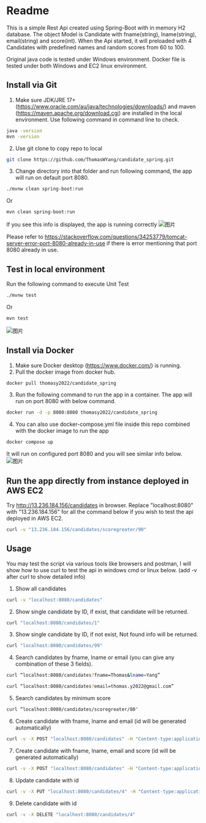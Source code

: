 
# Readme

This is a simple Rest Api created using Spring-Boot with in memory H2 database. The object Model is Candidate with fname(string), lname(string), email(string) and score(int).
When the Api started, it will preloaded with 4 Candidates with predefined names and random scores from 60 to 100.

Original java code is tested under Windows environment. Docker file is tested under both Windows and EC2 linux environment.

## Install via Git

1. Make sure JDK/JRE 17+ (https://www.oracle.com/au/java/technologies/downloads/) and maven (https://maven.apache.org/download.cgi) are installed in the local environment.
Use following command in command line to check.
```sh
java -version
mvn -version
```
2. Use git clone to copy repo to local
```sh
git clone https://github.com/ThomasWYang/candidate_spring.git
```
3. Change directory into that folder and run following command, the app will run on default port 8080.
```sh
./mvnw clean spring-boot:run
```
Or
```sh
mvn clean spring-boot:run
```
If you see this info is displayed, the app is running correctly
![图片](https://user-images.githubusercontent.com/84115795/219512379-42235cb8-0569-4b2c-a6e8-592e8f5369f5.png)

Please refer to https://stackoverflow.com/questions/34253779/tomcat-server-error-port-8080-already-in-use if there is error mentioning that port 8080 already in use.

## Test in local environment

Run the following command to execute Unit Test
```sh
./mvnw test
```
Or
```sh
mvn test
```
![图片](https://user-images.githubusercontent.com/84115795/219512711-6f713a0c-11a8-478e-a95d-a717434f60c9.png)

## Install via Docker

1. Make sure Docker desktop (https://www.docker.com/) is running.
2. Pull the docker image from docker hub.
```sh
docker pull thomasy2022/candidate_spring
```
3. Run the following command to run the app in a container. The app will run on port 8080 with below command.
```sh
docker run -d -p 8080:8080 thomasy2022/candidate_spring
```
4. You can also use docker-compose.yml file inside this repo combined with the docker image to run the app
```sh
docker compose up
```
It will run on configured port 8080 and you will see similar info below. 
![图片](https://user-images.githubusercontent.com/84115795/219513462-6ecf3fe1-9ce0-4bc9-aa5a-f368f246212d.png)

## Run the app directly from instance deployed in AWS EC2

Try http://13.236.184.156/candidates in browser.
Replace "localhost:8080" with "13.236.184.156" for all the command below if you wish to test the api deployed in AWS EC2.
```sh
curl -v "13.236.184.156/candidates/scoregreater/90"
```

## Usage

You may test the script via various tools like browsers and postman, I will show how to use curl to test the api in windows cmd or linux below. (add -v after curl to show detailed info)
1. Show all candidates
```sh
curl -v "localhost:8080/candidates"
```
2. Show single candidate by ID, if exist, that candidate will be returned. 
```sh
curl "localhost:8080/candidates/1"
```
3. Show single candidate by ID, if not exist, Not found info will be returned. 
```sh
curl "localhost:8080/candidates/99"
```
4. Search candidates by fname, lname or email (you can give any combination of these 3 fields).
```sh
curl “localhost:8080/candidates?fname=Thomas&lname=Yang”
```
```sh
curl “localhost:8080/candidates?email=thomas.y2022@gmail.com”
```
5. Search candidates by minimum score
```sh
curl “localhost:8080/candidates/scoregreater/80"
```
6. Create candidate with fname, lname and email (id will be generated automatically)
```sh
curl -v -X POST "localhost:8080/candidates" -H "Content-type:application/json" -d "{\"fname\": \"aaa\", \"lname\": \"bbb\", \"email\":\"aaa@gmail.com\"}"
```
7. Create candidate with fname, lname, email and score (id will be generated automatically)
```sh
curl -v -X POST "localhost:8080/candidates" -H "Content-type:application/json" -d "{\"fname\": \"mmm\", \"lname\": \"nnn\", \"email\":\"mmm@gmail.com\", \"score\":80}"
```
8. Update candidate with id
```sh
curl -v -X PUT "localhost:8080/candidates/4" -H "Content-type:application/json" -d "{\"fname\": \"xxx\", \"lname\": \"yyy\", \"email\":\"xxx@gmail.com\", \"score\":90}"
```
9. Delete candidate with id
```sh
curl -v -X DELETE "localhost:8080/candidates/4"
```
